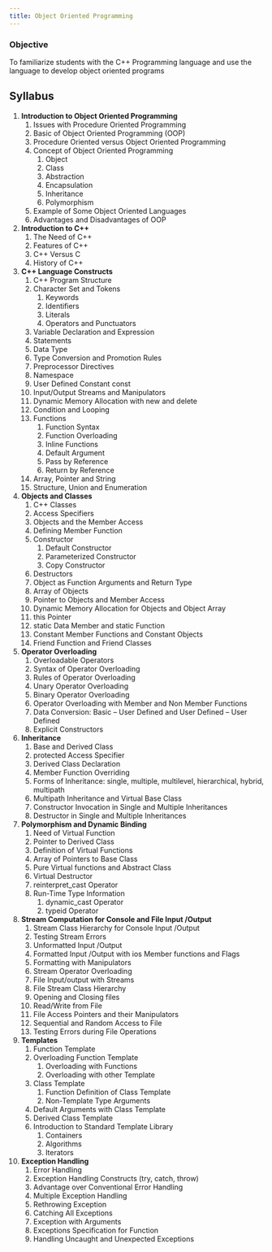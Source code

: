 ```yaml
---
title: Object Oriented Programming
---
```


### Objective
To familiarize students with the C++ Programming language and use the language to develop object oriented programs

## Syllabus
1. **Introduction to Object Oriented Programming**
	1. Issues with Procedure Oriented Programming
	2. Basic of Object Oriented Programming (OOP)
	3. Procedure Oriented versus Object Oriented Programming
	4. Concept of Object Oriented Programming
		1. Object
		2. Class
		3. Abstraction
		4. Encapsulation
		5. Inheritance
		6. Polymorphism
	5. Example of Some Object Oriented Languages
	6. Advantages and Disadvantages of OOP
2. **Introduction to C++**
	1. The Need of C++
	2. Features of C++
	3. C++ Versus C
	4. History of C++
3. **C++ Language Constructs**
	1. C++ Program Structure
	2. Character Set and Tokens
		1. Keywords
		2. Identifiers
		3. Literals
		4. Operators and Punctuators
	3. Variable Declaration and Expression
	4. Statements
	5. Data Type
	6. Type Conversion and Promotion Rules
	7. Preprocessor Directives
	8. Namespace
	9. User Defined Constant const
	10. Input/Output Streams and Manipulators
	11. Dynamic Memory Allocation with new and delete
	12. Condition and Looping
	13. Functions
		1. Function Syntax
		2. Function Overloading
		3. Inline Functions
		4. Default Argument
		5. Pass by Reference
		6. Return by Reference
	14. Array, Pointer and String
	15. Structure, Union and Enumeration
4. **Objects and Classes**
	1. C++ Classes
	2. Access Specifiers
	3. Objects and the Member Access
	4. Defining Member Function
	5. Constructor
		1. Default Constructor
		2. Parameterized Constructor
		3. Copy Constructor
	6. Destructors
	7. Object as Function Arguments and Return Type
	8. Array of Objects
	9. Pointer to Objects and Member Access
	10. Dynamic Memory Allocation for Objects and Object Array
	11. this Pointer
	12. static Data Member and static Function
	13. Constant Member Functions and Constant Objects
	14. Friend Function and Friend Classes
5. **Operator Overloading**
	1. Overloadable Operators
	2. Syntax of Operator Overloading
	3. Rules of Operator Overloading
	4. Unary Operator Overloading
	5. Binary Operator Overloading
	6. Operator Overloading with Member and Non Member Functions
	7. Data Conversion: Basic – User Defined and User Defined – User Defined
	8. Explicit Constructors
6. **Inheritance**
	1. Base and Derived Class
	2. protected Access Specifier
	3. Derived Class Declaration
	4. Member Function Overriding
	5. Forms of Inheritance: single, multiple, multilevel, hierarchical, hybrid, multipath
	6. Multipath Inheritance and Virtual Base Class
	7. Constructor Invocation in Single and Multiple Inheritances
	8. Destructor in Single and Multiple Inheritances
7. **Polymorphism and Dynamic Binding**
	1. Need of Virtual Function 
	2. Pointer to Derived Class
	3. Definition of Virtual Functions
	4. Array of Pointers to Base Class
	5. Pure Virtual functions and Abstract Class
	6. Virtual Destructor
	7. reinterpret_cast Operator 
	8. Run-Time Type Information
		1. dynamic_cast Operator
		2. typeid Operator
8. **Stream Computation for Console and File Input /Output**
	1. Stream Class Hierarchy for Console Input /Output
	2. Testing Stream Errors
	3. Unformatted Input /Output
	4. Formatted Input /Output with ios Member functions and Flags
	5. Formatting with Manipulators
	6. Stream Operator Overloading
	7. File Input/output with Streams
	8. File Stream Class Hierarchy
	9. Opening and Closing files
	10. Read/Write from File
	11. File Access Pointers and their Manipulators
	12. Sequential and Random Access to File
	13. Testing Errors during File Operations
9. **Templates**
	1. Function Template
	2. Overloading Function Template
		1. Overloading with Functions
		2. Overloading with other Template
	3. Class Template
		1. Function Definition of Class Template
		2. Non-Template Type Arguments
	3. Default Arguments with Class Template
	4. Derived Class Template
	5. Introduction to Standard Template Library
		1. Containers
		2. Algorithms
		3. Iterators
10. **Exception Handling**
	1. Error Handling
	2. Exception Handling Constructs (try, catch, throw)
	3. Advantage over Conventional Error Handling
	4. Multiple Exception Handling
	5. Rethrowing Exception
	6. Catching All Exceptions
	7. Exception with Arguments
	8. Exceptions Specification for Function
	9. Handling Uncaught and Unexpected Exceptions
